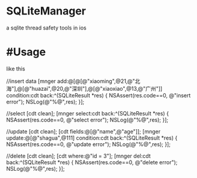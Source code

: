 SQLiteManager
=============

a sqlite thread safety tools in ios



#Usage
=============
like this

//insert data
    [mnger add:@[@[@"xiaoming",@21,@"北海"],@[@"huazai",@20,@"深圳"],@[@"xiaoxiao",@13,@"广州"]] condition:cdt back:^(SQLiteResult *res) {
            NSAssert(res.code==0, @"insert error");
            NSLog(@"%@",res);
    }];

//select
    [cdt clean];
    [mnger select:cdt back:^(SQLiteResult *res) {
        NSAssert(res.code==0, @"select error");
        NSLog(@"%@",res);
    }];
    
//update
    [cdt clean];
    [cdt fields:@[@"name",@"age"]];
    [mnger update:@[@"shagua",@111] condition:cdt back:^(SQLiteResult *res) {
        NSAssert(res.code==0, @"update error");
        NSLog(@"%@",res);
    }];

//delete
    [cdt clean];
    [cdt where:@"id = 3"];
    [mnger del:cdt back:^(SQLiteResult *res) {
        NSAssert(res.code==0, @"delete error");
        NSLog(@"%@",res);
    }];
